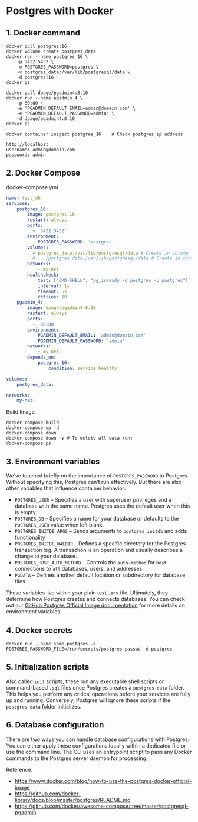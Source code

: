 # Postgres with Docker

## 1. Docker command
```
docker pull postgres:16
docker volume create postgres_data
docker run --name postgres_16 \
	-p 5432:5432 \
	-e POSTGRES_PASSWORD=postgres \
	-v postgres_data:/var/lib/postgresql/data \
	-d postgres:16
docker ps

docker pull dpage/pgadmin4:8.10
docker run --name pgadmin_4 \
	-p 80:80 \
    -e 'PGADMIN_DEFAULT_EMAIL=admin@domain.com' \
    -e 'PGADMIN_DEFAULT_PASSWORD=admin' \
    -d dpage/pgadmin4:8.10
docker ps

docker container inspect postgres_16	# Check postgres ip address

http://localhost
username: admin@domain.com
password: admin
```

## 2. Docker Compose

docker-compose.yml
```yml
name: test_db
services:
	postgres_16:
		image: postgres:16
		restart: always
		ports:
		  - '5432:5432'
		environment:
			POSTGRES_PASSWORD: 'postgres'
		volumes:
          - postgres_data:/var/lib/postgresql/data # Create in volume
          # - ./postgres_data:/var/lib/postgresql/data # Create in current directory
		networks: 
			- my-net
		healthcheck:
			test: ["CMD-SHELL", "pg_isready -d postgres -U postgres"]
			interval: 1s
			timeout: 5s
			retries: 10
	pgadmin_4:
		image: dpage/pgadmin4:8.10
    	restart: always
	    ports:
	      - '80:80'
		environment:
			PGADMIN_DEFAULT_EMAIL: 'admin@domain.com'
			PGADMIN_DEFAULT_PASSWORD: 'admin'
		networks: 
			- my-net
	    depends_on:
	     	postgres_16:
				condition: service_healthy

volumes:
	postgres_data:

networks: 
	my-net:
```

Build Image
```shell
docker-compose build
docker-compose up -d
docker-compose down
docker-compose down -v # To delete all data run:
docker-compose ps
```

## 3. Environment variables

We’ve touched briefly on the importance of `POSTGRES_PASSWORD` to Postgres. Without specifying this, Postgres can’t run effectively. But there are also other variables that influence container behavior: 

- `POSTGRES_USER` – Specifies a user with superuser privileges and a database with the same name. Postgres uses the default user when this is empty.
- `POSTGRES_DB` – Specifies a name for your database or defaults to the `POSTGRES_USER` value when left blank. 
- `POSTGRES_INITDB_ARGS` – Sends arguments to `postgres_initdb` and adds functionality
- `POSTGRES_INITDB_WALDIR` – Defines a specific directory for the Postgres transaction log. A transaction is an operation and usually describes a change to your database. 
- `POSTGRES_HOST_AUTH_METHOD` – Controls the `auth-method` for `host` connections to `all` databases, users, and addresses
- `PGDATA` – Defines another default location or subdirectory for database files

These variables live within your plain text `.env` file. Ultimately, they determine how Postgres creates and connects databases. You can check out our [GitHub Postgres Official Image documentation](https://github.com/docker-library/docs/blob/master/postgres/README.md) for more details on environment variables.

## 4. Docker secrets

```
docker run --name some-postgres -e POSTGRES_PASSWORD_FILE=/run/secrets/postgres-passwd -d postgres
```

## 5. Initialization scripts

Also called `init` scripts, these run any executable shell scripts or command-based `.sql` files once Postgres creates a `postgres-data` folder. This helps you perform any critical operations before your services are fully up and running. Conversely, Postgres will ignore these scripts if the `postgres-data` folder initializes.

## 6. Database configuration

There are two ways you can handle database configurations with Postgres. You can either apply these configurations locally within a dedicated file or use the command line. The CLI uses an entrypoint script to pass any Docker commands to the Postgres server daemon for processing. 

Reference:

- https://www.docker.com/blog/how-to-use-the-postgres-docker-official-image
- https://github.com/docker-library/docs/blob/master/postgres/README.md
- https://github.com/docker/awesome-compose/tree/master/postgresql-pgadmin


